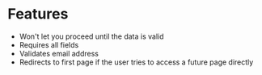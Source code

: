 # Features
- Won't let you proceed until the data is valid
- Requires all fields
- Validates email address
- Redirects to first page if the user tries to access a future page directly
